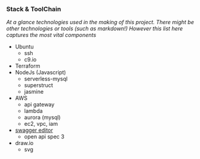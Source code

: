 ### Stack & ToolChain
_At a glance technologies used in the making of this project. 
There might be other technologies or tools (such as markdown!)
However this list here captures the most vital components_

- Ubuntu
  - ssh
  - c9.io
- Terraform
- NodeJs (Javascript)
  - serverless-mysql
  - superstruct
  - jasmine
- AWS
  - api gateway
  - lambda
  - aurora (mysql)
  - ec2, vpc, iam
- [swagger editor](https://editor.swagger.io/)
  - open api spec 3
- draw.io
  - svg
